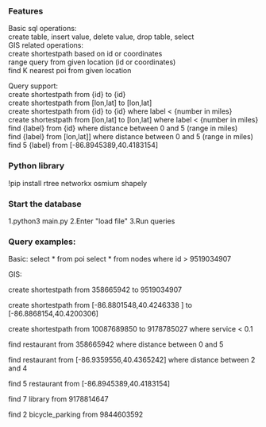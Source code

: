 

### Features

Basic sql operations:<br> create table, insert value, delete value, drop table, select<br>
GIS related operations: <br>
create shortestpath based on id or coordinates<br>
range query from given location (id or coordinates)<br>
find K nearest poi from given location<br>

Query support:<br>
create shortestpath from {id} to {id}<br>
create shortestpath from [lon,lat] to [lon,lat]<br>
create shortestpath from {id} to {id} where label < {number in miles}<br>
create shortestpath from [lon,lat] to [lon,lat] where label < {number in miles}<br>
find {label} from {id} where distance between 0 and 5 (range in miles)<br>
find {label} from [lon,lat]] where distance between 0 and 5 (range in miles)<br>
find 5 {label} from [-86.8945389,40.4183154]<br>

### Python library
!pip install rtree networkx  osmium shapely 

### Start the database

1.python3 main.py
2.Enter "load file"
3.Run queries

### Query examples:
Basic: 
select * from poi
select * from nodes where id > 9519034907


GIS:

create shortestpath from 358665942 to 9519034907

create shortestpath from [-86.8801548,40.4246338 ] to [-86.8868154,40.4200306]

create shortestpath from 10087689850 to 9178785027  where service < 0.1


find restaurant from 358665942 where distance between 0 and 5

find restaurant from [-86.9359556,40.4365242] where distance between 2 and 4

find 5 restaurant from [-86.8945389,40.4183154]

find 7 library from 9178814647

find 2 bicycle_parking from 9844603592


